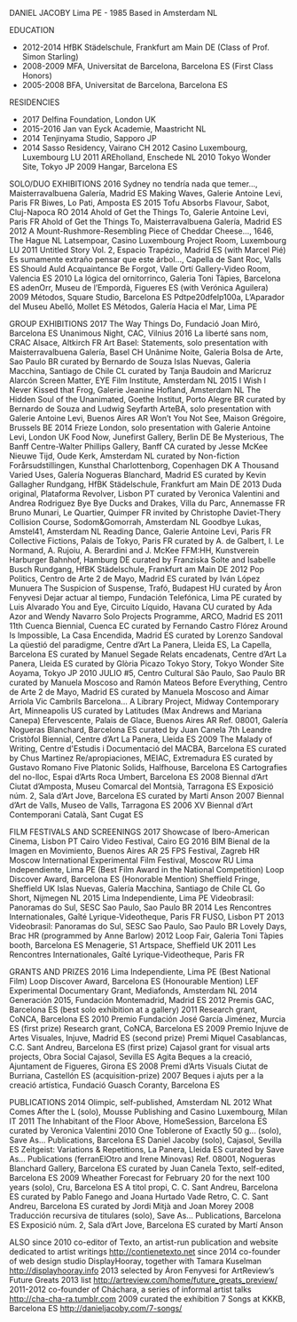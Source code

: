 DANIEL JACOBY
Lima PE - 1985
Based in Amsterdam NL

EDUCATION
- 2012-2014	HfBK Städelschule, Frankfurt am Main DE (Class of Prof. Simon Starling)
- 2008-2009	MFA, Universitat de Barcelona, Barcelona ES (First Class Honors)
- 2005-2008	BFA, Universitat de Barcelona, Barcelona ES

RESIDENCIES
- 2017		Delfina Foundation, London UK
- 2015-2016	Jan van Eyck Academie, Maastricht NL
- 2014		Tenjinyama Studio, Sapporo JP
- 2014		Sasso Residency, Vairano CH
2012		Casino Luxembourg, Luxembourg LU
2011		AREholland, Enschede NL
2010		Tokyo Wonder Site, Tokyo JP
2009		Hangar, Barcelona ES

SOLO/DUO EXHIBITIONS
2016	Sydney no tendría nada que temer…, Maisterravalbuena Galería, Madrid ES
	Making Waves, Galerie Antoine Levi, Paris FR
	Biwes, Lo Pati, Amposta ES
2015	Tofu Absorbs Flavour, Sabot, Cluj-Napoca RO
2014	Ahold of Get the Things To, Galerie Antoine Levi, Paris FR
	Ahold of Get the Things To, Maisterravalbuena Galería, Madrid ES
2012	A Mount-Rushmore-Resembling Piece of Cheddar Cheese..., 1646, The Hague NL
	Latsempoar, Casino Luxembourg Project Room, Luxembourg LU
2011	Untitled Story Vol. 2, Espacio Trapézio, Madrid ES (with Marcel Pié)
	Es sumamente extraño pensar que este árbol..., Capella de Sant Roc, Valls ES
	Should Auld Acquaintance Be Forgot, Valle Ortí Gallery-Video Room, Valencia ES
2010	La lógica del ornitorrinco, Galeria Toni Tàpies, Barcelona ES
	adenOrr, Museu de l’Empordà, Figueres ES (with Verónica Aguilera)
2009	Métodos, Square Studio, Barcelona ES
	Pdtpe20dfelp100a, L’Aparador del Museu Abelló, Mollet ES
	Métodos, Galería Hacia el Mar, Lima PE

GROUP EXHIBITIONS
2017	The Way Things Do, Fundació Joan Miró, Barcelona ES
	Unanimous Night, CAC, Vilnius
2016	La liberté sans nom, CRAC Alsace, Altkirch FR
	Art Basel: Statements, solo presentation with Maisterravalbuena Galería, Basel CH
	Unânime Noite, Galeria Bolsa de Arte, Sao Paulo BR
		curated by Bernardo de Souza
	Islas Nuevas, Galeria Macchina, Santiago de Chile CL
		curated by Tanja Baudoin and Maricruz Alarcón
	Screen Matter, EYE Film Institute, Amsterdam NL
2015	I Wish I Never Kissed that Frog, Galerie Jeanine Hofland, Amsterdam NL
	The Hidden Soul of the Unanimated, Goethe Institut, Porto Alegre BR
		curated by Bernardo de Souza and Ludwig Seyfarth
ArteBA, solo presentation with Galerie Antoine Levi, Buenos Aires AR
	Won’t You Not See, Maison Grégoire, Brussels BE
2014	Frieze London, solo presentation with Galerie Antoine Levi, London UK
	Food Now, Junefirst Gallery, Berlin DE
	Be Mysterious, The Banff Centre-Walter Phillips Gallery, Banff CA
		curated by Jesse McKee
	Nieuwe Tijd, Oude Kerk, Amsterdam NL
		curated by Non-fiction
	Forårsudstillingen, Kunsthal Charlottenborg, Copenhagen DK
	A Thousand Varied Uses, Galería Nogueras Blanchard, Madrid ES
		curated by Kevin Gallagher
	Rundgang, HfBK Städelschule, Frankfurt am Main DE
2013	Duda original, Plataforma Revolver, Lisbon PT
		curated by Veronica Valentini and Andrea Rodriguez
	Bye Bye Ducks and Drakes, Villa du Parc, Annemasse FR
	Bruno Munari, Le Quartier, Quimper FR
		invited by Christophe Daviet-Thery
	Collision Course, Sodom&Gomorrah, Amsterdam NL
	Goodbye Lukas, Amstel41, Amsterdam NL
	Reading Dance, Galerie Antoine Levi, Paris FR
	Collective Fictions, Palais de Tokyo, Paris FR
		curated by A. de Galbert, I. Le Normand, A. Rujoiu, A. Berardini and J. McKee
	FFM:HH, Kunstverein Harburger Bahnhof, Hamburg DE
		curated by Franziska Solte and Isabelle Busch
	Rundgang, HfBK Städelschule, Frankfurt am Main DE
2012	Pop Politics, Centro de Arte 2 de Mayo, Madrid ES
		curated by Iván López Munuera
	The Suspicion of Suspense, Trafó, Budapest HU
		curated by Áron Fenyvesi
	Dejar actuar al tiempo, Fundación Telefónica, Lima PE
		curated by Luis Alvarado
	You and Eye, Circuito Líquido, Havana CU
		curated by Ada Azor and Wendy Navarro
	Solo Projects Programme, ARCO, Madrid ES
2011	11th Cuenca Biennial, Cuenca EC
		curated by Fernando Castro Flórez
	Around Is Impossible, La Casa Encendida, Madrid ES
		curated by Lorenzo Sandoval
	La qüestió del paradigme, Centre d’Art La Panera, Lleida ES, La Capella, Barcelona ES
		curated by Manuel Segade
	Relats encadenats, Centre d’Art La Panera, Lleida ES
		curated by Glòria Picazo
	Tokyo Story, Tokyo Wonder Site Aoyama, Tokyo JP
2010	JULIO #5, Centro Cultural São Paulo, Sao Paulo BR
		curated by Manuela Moscoso and Ramón Mateos
	Before Everything, Centro de Arte 2 de Mayo, Madrid ES
		curated by Manuela Moscoso and Aimar Arriola
	Vic Cambrils Barcelona... A Library Project, Midway Contemporary Art, Minneapolis US
		curated by Latitudes (Max Andrews and Mariana Canepa)
	Efervescente, Palais de Glace, Buenos Aires AR
	Ref. 08001, Galería Nogueras Blanchard, Barcelona ES
		curated by Juan Canela
	7th Leandre Cristòfol Biennial, Centre d’Art La Panera, Lleida ES
2009	The Malady of Writing, Centre d'Estudis i Documentació del MACBA, Barcelona ES
		curated by Chus Martinez
	Re/apropiaciones, MEIAC, Extremadura ES
		curated by Gustavo Romano
	Five Platonic Solids, Halfhouse, Barcelona ES
	Cartografies del no-lloc, Espai d’Arts Roca Umbert, Barcelona ES
2008	Biennal d’Art Ciutat d’Amposta, Museu Comarcal del Montsià, Tarragona ES
	Exposició núm. 2, Sala d’Art Jove, Barcelona ES
		curated by Martí Anson
2007	Biennal d’Art de Valls, Museo de Valls, Tarragona ES
2006	XV Biennal d’Art Contemporani Català, Sant Cugat ES

FILM FESTIVALS AND SCREENINGS
2017	Showcase of Ibero-American Cinema, Lisbon PT
Cairo Video Festival, Cairo EG
2016	BIM Bienal de la Imagen en Movimiento, Buenos Aires AR
	25 FPS Festival, Zagreb HR
	Moscow International Experimental Film Festival, Moscow RU
	Lima Independiente, Lima PE (Best Film Award in the National Competition)
	Loop Discover Award, Barcelona ES (Honorable Mention)
Sheffield Fringe, Sheffield UK
	Islas Nuevas, Galería Macchina, Santiago de Chile CL
	Go Short, Nijmegen NL
2015	Lima Independiente, Lima PE
Videobrasil: Panoramas do Sul, SESC Sao Paulo, Sao Paulo BR
2014	Les Rencontres Internationales, Gaîté Lyrique-Videotheque, Paris FR
FUSO, Lisbon PT
2013	Videobrasil: Panoramas do Sul, SESC Sao Paulo, Sao Paulo BR
	Lovely Days, Brac HR (programmed by Anne Barlow)
2012	Loop Fair, Galeria Toni Tàpies booth, Barcelona ES
	Menagerie, S1 Artspace, Sheffield UK
2011	Les Rencontres Internationales, Gaîté Lyrique-Videotheque, Paris FR

GRANTS AND PRIZES
2016	Lima Independiente, Lima PE (Best National Film)
	Loop Discover Award, Barcelona ES (Honourable Mention)
	LEF Experimental Documentary Grant, Mediafonds, Amsterdam NL
2014	Generación 2015, Fundación Montemadrid, Madrid ES
2012	Premis GAC, Barcelona ES (best solo exhibition at a gallery)
2011	Research grant, CoNCA, Barcelona ES
2010	Premio Fundación José García Jiménez, Murcia ES (first prize)
	Research grant, CoNCA, Barcelona ES
2009	Premio Injuve de Artes Visuales, Injuve, Madrid ES (second prize)
	Premi Miquel Casablancas, C.C. Sant Andreu, Barcelona ES (first prize)
	Cajasol grant for visual arts projects, Obra Social Cajasol, Sevilla ES
	Agita Beques a la creació, Ajuntament de Figueres, Girona ES
2008	Premi d’Arts Visuals Ciutat de Burriana, Castellón ES (acquisition-prize)
2007	Beques i ajuts per a la creació artística, Fundació Guasch Coranty, Barcelona ES

PUBLICATIONS
2014	Olimpic, self-published, Amsterdam NL
2012	What Comes After the L (solo), Mousse Publishing and Casino Luxembourg, Milan IT
2011	The Inhabitant of the Floor Above, HomeSession, Barcelona ES
		curated by Veronica Valentini
2010	One Toblerone of Exactly 50 g... (solo), Save As... Publications, Barcelona ES
	Daniel Jacoby (solo), Cajasol, Sevilla ES
	Zeitgeist: Variations & Repetitions, La Panera, Lleida ES
		curated by Save As... Publications (ferranElOtro and Irene Minovas)
	Ref. 08001, Nogueras Blanchard Gallery, Barcelona ES
		curated by Juan Canela
	Texto, self-edited, Barcelona ES
2009	Wheather Forecast for February 20 for the next 100 years (solo), Cru, Barcelona ES
 	A titol propi, C. C. Sant Andreu, Barcelona ES
		curated by Pablo Fanego and Joana Hurtado
	Vade Retro, C. C. Sant Andreu, Barcelona ES
		curated by Jordi Mitjà and Joan Morey
2008	Traducción recursiva de titulares (solo), Save As... Publications, Barcelona ES
	Exposició núm. 2, Sala d’Art Jove, Barcelona ES
		curated by Martí Anson

ALSO
since 2010	co-editor of Texto, an artist-run publication and website dedicated to artist writings
		http://contienetexto.net
since 2014	co-founder of web design studio DisplayHooray, together with Tamara Kuselman
		http://displayhooray.info
2013		selected by Áron Fenyvesi for ArtReview’s Future Greats 2013 list
		http://artreview.com/home/future_greats_preview/
2011-2012	co-founder of Cháchara, a series of informal artist talks
		http://cha-cha-ra.tumblr.com
2009		curated the exhibition 7 Songs at KKKB, Barcelona ES
		http://danieljacoby.com/7-songs/
